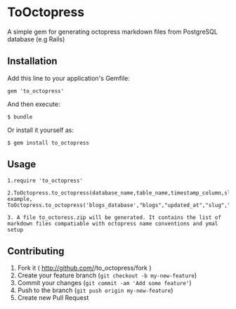 # ToOctopress

A simple gem for generating octopress markdown files from PostgreSQL database (e.g Rails) 

## Installation

Add this line to your application's Gemfile:

    gem 'to_octopress'

And then execute:

    $ bundle

Or install it yourself as:

    $ gem install to_octopress

## Usage

	1.require 'to_octopress'

	2.ToOctopress.to_octopress(database_name,table_name,timestamp_column,slug_column,content_column,title_column,path_to_zip_file)
	example,
	ToOctopress.to_octopress('blogs_database',"blogs","updated_at","slug","content","title",File.dirname(__FILE__))

	3. A file to_octoress.zip will be generated. It contains the list of markdown files compatiable with octopress name conventions and ymal setup

## Contributing

1. Fork it ( http://github.com/<my-github-username>/to_octopress/fork )
2. Create your feature branch (`git checkout -b my-new-feature`)
3. Commit your changes (`git commit -am 'Add some feature'`)
4. Push to the branch (`git push origin my-new-feature`)
5. Create new Pull Request
